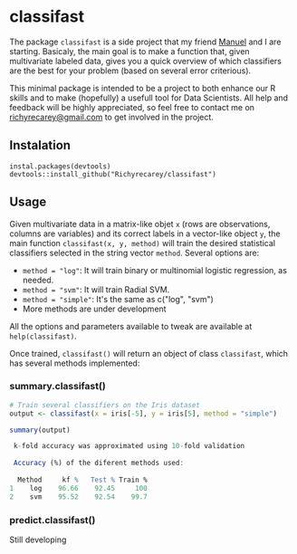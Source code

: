 # classifast

The package `classifast` is a side project that my friend [Manuel](https://github.com/MVaamonde "Manuel's GitHub profile") and I are starting. Basicaly, the main goal is to make a function that, given multivariate labeled data, gives you a quick overview of which classifiers are the best for your problem (based on several error criterious).

This minimal package is intended to be a project to both enhance our R skills and to make (hopefully) a usefull tool for Data Scientists. All help and feedback will be highly appreciated, so feel free to contact me on <richyrecarey@gmail.com> to get involved in the project.

## Instalation

`instal.packages(devtools)` <br />
`devtools::install_github("Richyrecarey/classifast")` <br />



## Usage

Given multivariate data in a matrix-like objet `x` (rows are observations, columns are variables) and its correct labels in a vector-like object `y`, the main function `classifast(x, y, method)` will train the desired statistical classifiers selected in the string vector `method`. Several options are:


* `method = "log"`: It will train binary or multinomial logistic regression, as needed. <br />
* `method = "svm"`: It will train Radial SVM. <br />
* `method = "simple"`: It's the same as c("log", "svm") <br />
* More methods are under development <br />


All the options and parameters available to tweak are available at `help(classifast)`.


Once trained, `classifast()` will return an object of class `classifast`, which has several methods implemented:

### summary.classifast()

```R
# Train several classifiers on the Iris dataset
output <- classifast(x = iris[-5], y = iris[5], method = "simple")

summary(output)

 k-fold accuracy was approximated using 10-fold validation 
 
 Accuracy (%) of the diferent methods used: 
 
  Method     kf %   Test % Train %
1    log    96.66    92.45     100
2    svm    95.52    92.54    99.7
```


### predict.classifast()

Still developing




